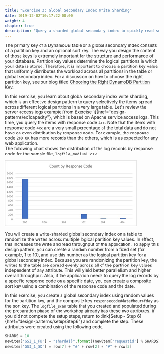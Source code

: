 ```yaml
---
title: "Exercise 3: Global Secondary Index Write Sharding"
date: 2019-12-02T10:17:22-08:00
weight: 4
chapter: true
description: "Query a sharded global secondary index to quickly read sorted data by status code and date."
---
```



The primary key of a DynamoDB table or a global secondary index consists of a partition key and an optional sort key. The way you design the content of those keys is extremely important for the structure and performance of your database. Partition key values determine the logical partitions in which your data is stored. Therefore, it is important to choose a partition key value that uniformly distributes the workload across all partitions in the table or global secondary index. For a discussion on how to choose the right partition key, see our blog titled [Choosing the Right DynamoDB Partition Key](https://aws.amazon.com/blogs/database/choosing-the-right-dynamodb-partition-key/).

In this exercise, you learn about global secondary index write sharding, which is an effective design pattern to query selectively the items spread across different logical partitions in a very large table. Let's review the server access logs example [from Exercise 1]{href="design-patterns/ex1capacity"}, which is based on Apache service access logs. This time, you query the items with response code `4xx`. Note that the items with response code `4xx` are a very small percentage of the total data and do not have an even distribution by response code. For example, the response code `200 OK` has more records than the others, which is as expected for any web application.  
The following chart shows the distribution of the log records by response code for the sample file, `logfile_medium1.csv`.

![Log records by response code](/static/images/image8.jpg)

You will create a write-sharded global secondary index on a table to randomize the writes across multiple logical partition key values. In effect, this increases the write and read throughput of the application. To apply this design pattern, you can create a random number from a fixed set (for example, 1 to 10), and use this number as the logical partition key for a global secondary index. Because you are randomizing the partition key, the writes to the table are spread evenly across all of the partition key values independent of any attribute. This will yield better parallelism and higher overall throughput. Also, if the application needs to query the log records by a specific response code on a specific date, you can create a composite sort key using a combination of the response code and the date.

In this exercise, you create a global secondary index using random values for the partition key, and the composite key `responsecode#date#hourofday` as the sort key. The `logfile_scan` table that you created and populated during the preparation phase of the workshop already has these two attributes. If you did not complete the setup steps, return to :link[Setup - Step 6]{href="design-patterns/setup/Step6"} and complete the step. These attributes were created using the following code.

```py
SHARDS = 10
newitem['GSI_1_PK'] = "shard#{}".format((newitem['requestid'] % SHARDS) + 1)
newitem['GSI_1_SK'] = row[7] + "#" + row[2] + "#" + row[3]
```
